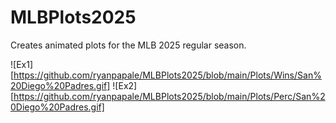 # MLBPlots2025
Creates animated plots for the MLB 2025 regular season.

![Ex1][https://github.com/ryanpapale/MLBPlots2025/blob/main/Plots/Wins/San%20Diego%20Padres.gif]
![Ex2][https://github.com/ryanpapale/MLBPlots2025/blob/main/Plots/Perc/San%20Diego%20Padres.gif]
